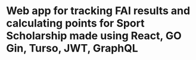 # Web app for tracking FAI results and calculating points for Sport Scholarship made using React, GO Gin, Turso, JWT, GraphQL

